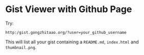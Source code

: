 Gist Viewer with Github Page
============================

Try:

```
http:/gist.gongzhitaao.org/?user=your_github_username
```

This will list all your gist containing a `README.md`, `index.html`
and `thumbnail.png`.
